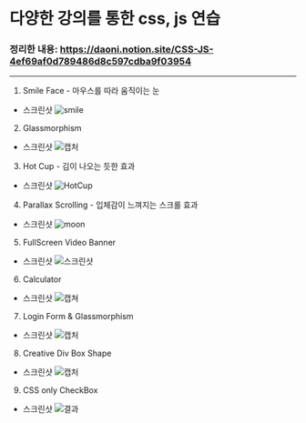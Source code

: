 # 다양한 강의를 통한 css, js 연습

### 정리한 내용: https://daoni.notion.site/CSS-JS-4ef69af0d789486d8c597cdba9f03954

---

1. Smile Face - 마우스를 따라 움직이는 눈

- 스크린샷
  ![smile](https://user-images.githubusercontent.com/76942135/148035075-661a4258-3922-420d-86cf-bb61ffd07d4d.PNG)

2. Glassmorphism

- 스크린샷
  ![캡처](https://user-images.githubusercontent.com/76942135/148072793-26d4ef25-bb8d-4c4d-8dbe-f343488bf2b1.PNG)

3. Hot Cup - 김이 나오는 듯한 효과

- 스크린샷
  ![HotCup](https://user-images.githubusercontent.com/76942135/148241538-9c55e921-60c5-4c95-8a4b-bf1ceff87ca9.PNG)

4. Parallax Scrolling - 입체감이 느껴지는 스크롤 효과

- 스크린샷
  ![moon](https://user-images.githubusercontent.com/76942135/148252308-e4775694-e310-4155-8cc6-864d6969eae5.PNG)

5. FullScreen Video Banner

- 스크린샷
  ![스크린샷](https://user-images.githubusercontent.com/76942135/148558238-f05afb2d-444a-443f-a08a-863351249a24.PNG)

6. Calculator

- 스크린샷
  ![캡쳐](https://user-images.githubusercontent.com/76942135/148989006-04a9be23-5ea9-464c-a2d0-62e02df169e6.PNG)

7. Login Form & Glassmorphism

- 스크린샷
  ![캡처](https://user-images.githubusercontent.com/76942135/149095265-7b0ead62-9475-4f81-bf06-67b9858aee74.PNG)

8. Creative Div Box Shape

- 스크린샷
  ![캡처](https://user-images.githubusercontent.com/76942135/150129686-8ec22ebb-2102-4933-8cac-1f21a8dd10f3.PNG)

9. CSS only CheckBox

- 스크린샷
  ![결과](https://user-images.githubusercontent.com/76942135/150564107-7d1578ed-ba52-49c9-9b2e-3a53ed558519.PNG)
